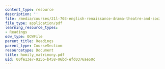 ```yaml
---
content_type: resource
description: ''
file: /media/courses/21l-703-english-renaissance-drama-theatre-and-society-in-the-age-of-shakespeare-fall-2003/00fe13e79256b45806bdefd0376ae60c_homily_matrimony.pdf
file_type: application/pdf
learning_resource_types:
- Readings
ocw_type: OCWFile
parent_title: Readings
parent_type: CourseSection
resourcetype: Document
title: homily_matrimony.pdf
uid: 00fe13e7-9256-b458-06bd-efd0376ae60c
---
```

